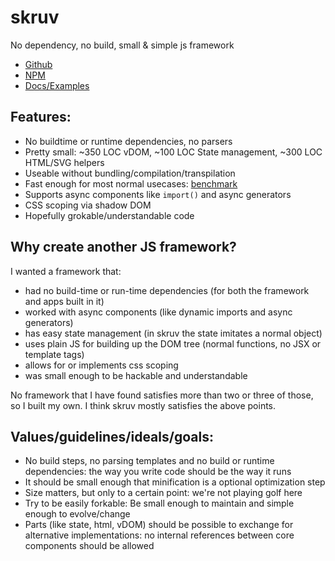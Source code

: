 # skruv

No dependency, no build, small & simple js framework

* [Github](https://github.com/skruv/skruv)
* [NPM](https://npmjs.com/skruv)
* [Docs/Examples](https://skruv.io)

## Features:

* No buildtime or runtime dependencies, no parsers
* Pretty small: ~350 LOC vDOM, ~100 LOC State management, ~300 LOC HTML/SVG helpers
* Useable without bundling/compilation/transpilation
* Fast enough for most normal usecases: [benchmark](https://krausest.github.io/js-framework-benchmark/index.html)
* Supports async components like `import()` and async generators
* CSS scoping via shadow DOM
* Hopefully grokable/understandable code
<!--- * Works with web components: [tests](https://custom-elements-everywhere.com/libraries/skruv/results/results.html) -->


## Why create another JS framework?

I wanted a framework that:

* had no build-time or run-time dependencies (for both the framework and apps built in it)
* worked with async components (like dynamic imports and async generators)
* has easy state management (in skruv the state imitates a normal object)
* uses plain JS for building up the DOM tree (normal functions, no JSX or template tags)
* allows for or implements css scoping
* was small enough to be hackable and understandable

No framework that I have found satisfies more than two or three of those, so I built my own.
I think skruv mostly satisfies the above points.

## Values/guidelines/ideals/goals:

* No build steps, no parsing templates and no build or runtime dependencies: the way you write code should be the way it runs
* It should be small enough that minification is a optional optimization step
* Size matters, but only to a certain point: we're not playing golf here
* Try to be easily forkable: Be small enough to maintain and simple enough to evolve/change
* Parts (like state, html, vDOM) should be possible to exchange for alternative implementations: no internal references between core components should be allowed